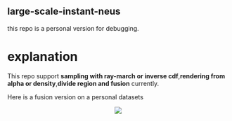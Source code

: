 ## large-scale-instant-neus

this repo is a personal version for debugging.


# explanation
This repo support __sampling with ray-march or inverse cdf__,__rendering from alpha or density__,__divide region and fusion__ currently.

Here is a fusion version on a personal datasets
<p align="center">
  <img src='./media/pic.gif'>
</p><br>





